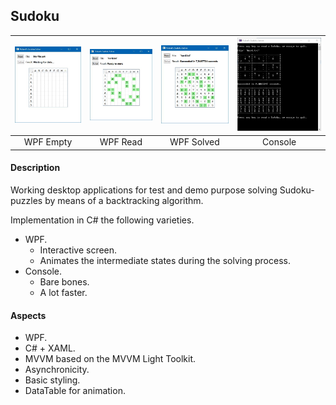 ## Sudoku

|![WPF Empty](Screenshots/empty.jpg)|![WPF Read](Screenshots/read.jpg)|![WPF Solved](Screenshots/solved.jpg)|![Console](Screenshots/console.jpg)|
|:-:|:-:|:-:|:-:|
|WPF Empty|WPF Read|WPF Solved|Console|

#### Description
Working desktop applications for test and demo purpose solving Sudoku-puzzles by means of a backtracking algorithm.

Implementation in C# the following varieties.
*  WPF. 
   * Interactive screen.
   * Animates the intermediate states during the solving process.
*  Console. 
   *  Bare bones. 
   *  A lot faster.

#### Aspects
* WPF.
* C# + XAML.
* MVVM based on the MVVM Light Toolkit.
* Asynchronicity.
* Basic styling.
* DataTable for animation.
